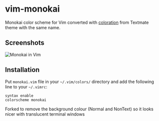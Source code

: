 # vim-monokai

Monokai color scheme for Vim converted with [coloration](http://coloration.sickill.net) from Textmate theme with the same name.

## Screenshots

![Monokai in Vim](https://github.com/downloads/sickill/vim-monokai/vim-monokai.png)

## Installation

Put `monokai.vim` file in your `~/.vim/colors/` directory and add the following line to your `~/.vimrc`:

    syntax enable
    colorscheme monokai

Forked to remove the background colour (Normal and NonText) so it looks nicer with translucent terminal windows
